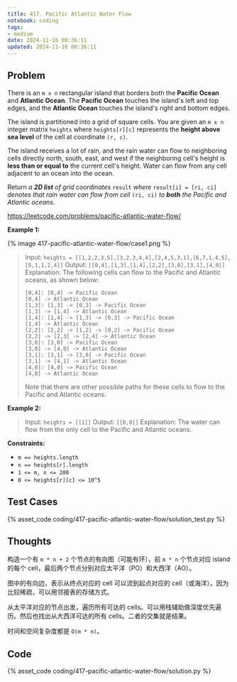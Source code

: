 ```yaml
---
title: 417. Pacific Atlantic Water Flow
notebook: coding
tags:
- medium
date: 2024-11-16 00:36:11
updated: 2024-11-16 00:36:11
---
```

## Problem

There is an `m x n` rectangular island that borders both the **Pacific Ocean** and **Atlantic Ocean**. The **Pacific Ocean** touches the island's left and top edges, and the **Atlantic Ocean** touches the island's right and bottom edges.

The island is partitioned into a grid of square cells. You are given an `m x n` integer matrix `heights` where `heights[r][c]` represents the **height above sea level** of the cell at coordinate `(r, c)`.

The island receives a lot of rain, and the rain water can flow to neighboring cells directly north, south, east, and west if the neighboring cell's height is **less than or equal to** the current cell's height. Water can flow from any cell adjacent to an ocean into the ocean.

Return _a **2D list** of grid coordinates_ `result` _where_ `result[i] = [ri, ci]` _denotes that rain water can flow from cell_ `(ri, ci)` _to **both** the Pacific and Atlantic oceans_.

<https://leetcode.com/problems/pacific-atlantic-water-flow/>

**Example 1:**

{% image 417-pacific-atlantic-water-flow/case1.png %}

> Input: `heights = [[1,2,2,3,5],[3,2,3,4,4],[2,4,5,3,1],[6,7,1,4,5],[5,1,1,2,4]]`
> Output: `[[0,4],[1,3],[1,4],[2,2],[3,0],[3,1],[4,0]]`
> Explanation: The following cells can flow to the Pacific and Atlantic oceans, as shown below:
>
> ``` text
> [0,4]: [0,4] -> Pacific Ocean
> [0,4] -> Atlantic Ocean
> [1,3]: [1,3] -> [0,3] -> Pacific Ocean
> [1,3] -> [1,4] -> Atlantic Ocean
> [1,4]: [1,4] -> [1,3] -> [0,3] -> Pacific Ocean
> [1,4] -> Atlantic Ocean
> [2,2]: [2,2] -> [1,2] -> [0,2] -> Pacific Ocean
> [2,2] -> [2,3] -> [2,4] -> Atlantic Ocean
> [3,0]: [3,0] -> Pacific Ocean
> [3,0] -> [4,0] -> Atlantic Ocean
> [3,1]: [3,1] -> [3,0] -> Pacific Ocean
> [3,1] -> [4,1] -> Atlantic Ocean
> [4,0]: [4,0] -> Pacific Ocean
> [4,0] -> Atlantic Ocean
> ```
>
> Note that there are other possible paths for these cells to flow to the Pacific and Atlantic oceans.

**Example 2:**

> Input: `heights = [[1]]`
> Output: `[[0,0]]`
> Explanation: The water can flow from the only cell to the Pacific and Atlantic oceans.

**Constraints:**

- `m == heights.length`
- `n == heights[r].length`
- `1 <= m, n <= 200`
- `0 <= heights[r][c] <= 10^5`

## Test Cases

{% asset_code coding/417-pacific-atlantic-water-flow/solution_test.py %}

## Thoughts

构造一个有 `m * n + 2` 个节点的有向图（可能有环），前 `m * n` 个节点对应 island 的每个 cell，最后两个节点分别对应太平洋（PO）和大西洋（AO）。

图中的有向边，表示从终点对应的 cell 可以流到起点对应的 cell（或海洋）。因为比较稀疏，可以用邻接表的存储方式。

从太平洋对应的节点出发，遍历所有可达的 cells。可以用栈辅助做深度优先遍历。然后也找出从大西洋可达的所有 cells。二者的交集就是结果。

时间和空间复杂度都是 `O(m * n)`。

## Code

{% asset_code coding/417-pacific-atlantic-water-flow/solution.py %}
